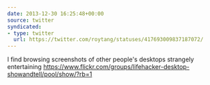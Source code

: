 ```yaml
---
date: 2013-12-30 16:25:48+00:00
source: twitter
syndicated:
- type: twitter
  url: https://twitter.com/roytang/statuses/417693009837187072/
---
```


I find browsing screenshots of other people's desktops strangely entertaining https://www.flickr.com/groups/lifehacker-desktop-showandtell/pool/show/?rb=1